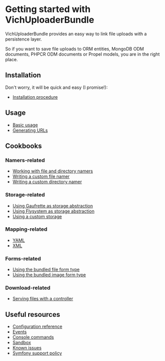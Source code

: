 Getting started with VichUploaderBundle
=======================================

VichUploaderBundle provides an easy way to link file uploads with a persistence
layer.

So if you want to save file uploads to ORM entities, MongoDB ODM documents,
PHPCR ODM documents or Propel models, you are in the right place.


## Installation

Don't worry, it will be quick and easy (I promise!):

  * [Installation procedure](installation.md)


## Usage

  * [Basic usage](usage.md)
  * [Generating URLs](generating_urls.md)


## Cookbooks

### Namers-related

  * [Working with file and directory namers](namers.md)
  * [Writing a custom file namer](file_namer/howto/create_a_custom_file_namer.md)
  * [Writing a custom directory namer](directory_namer/howto/create_a_custom_directory_namer.md)

### Storage-related

  * [Using Gaufrette as storage abstraction](storage/gaufrette.md)
  * [Using Flysystem as storage abstraction](storage/flysystem.md)
  * [Using a custom storage](storage/custom.md)

### Mapping-related

  * [YAML](mapping/yaml.md)
  * [XML](mapping/xml.md)

### Forms-related

  * [Using the bundled file form type](form/vich_file_type.md)
  * [Using the bundled image form type](form/vich_image_type.md)

### Download-related

  * [Serving files with a controller](downloads/serving_files_with_a_controller.md)

## Useful resources

  * [Configuration reference](configuration_reference.md)
  * [Events](events.md)
  * [Console commands](commands.md)
  * [Sandbox](https://github.com/K-Phoen/Vich-Uploader-Sandbox)
  * [Known issues](known_issues.md)
  * [Symfony support policy](symfony_support_policy.md)
